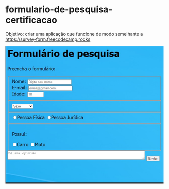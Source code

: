 # formulario-de-pesquisa-certificacao
Objetivo: criar uma aplicação que funcione de modo semelhante a https://survey-form.freecodecamp.rocks

![Screenshot](img/form_pesq.png)
